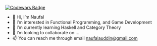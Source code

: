 [![Codewars Badge](https://www.codewars.com/users/naufalauddin/badges/micro)](https://www.codewars.com/users/naufalauddin)
- 👋 Hi, I’m Naufal
- 👀 I’m interested in Functional Programming, and Game Development
- 🌱 I’m currently learning Haskell and Category Theory
- 💞️ I’m looking to collaborate on ...
- 📫 You can reach me through email naufalauddin@gmail.com
